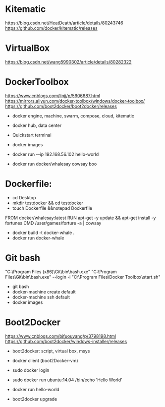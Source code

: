 # Kitematic
https://blog.csdn.net/HeatDeath/article/details/80243746
https://github.com/docker/kitematic/releases


# VirtualBox
https://blog.csdn.net/wang5990302/article/details/80282322


# DockerToolbox
https://www.cnblogs.com/linjj/p/5606687.html
https://mirrors.aliyun.com/docker-toolbox/windows/docker-toolbox/
https://github.com/boot2docker/boot2docker/releases

- docker engine, machine, swarm, compose, cloud, kitematic
- docker hub, data center

- Quickstart terminal
- docker images
- docker run --ip 192.168.56.102 hello-world
- docker run docker/whalesay cowsay boo


# Dockerfile:
- cd Desktop
- mkdir testdocker && cd testdocker
- touch Dockerfile &&notepad Dockerfile

FROM docker/whalesay:latest
RUN apt-get -y update && apt-get install -y fortunes
CMD /user/games/forture -a | cowsay

- docker build -t docker-whale .
- docker run docker-whale


# Git bash
"C:\Program Files (x86)\Git\bin\bash.exe"
"C:\Program Files\Git\bin\bash.exe" --login -i "C:\Program Files\Docker Toolbox\start.sh"

- git bash
- docker-machine create default
- docker-machine ssh default
- docker images


# Boot2Docker
https://www.cnblogs.com/bjfuouyang/p/3798198.html
https://github.com/boot2docker/windows-installer/releases

- boot2docker: script, virtual box, msys
- docker client (boot2Docker-vm)

- sudo docker login
- sudo docker run ubuntu:14.04 /bin/echo 'Hello World'

- docker run hello-world

- boot2docker upgrade
